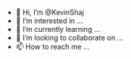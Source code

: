 - 👋 Hi, I’m @KevinShaj
- 👀 I’m interested in ...
- 🌱 I’m currently learning ...
- 💞️ I’m looking to collaborate on ...
- 📫 How to reach me ...

<!---
KevinShaj/KevinShaj is a ✨ special ✨ repository because its `README.md` (this file) appears on your GitHub profile.
You can click the Preview link to take a look at your changes.
--->
